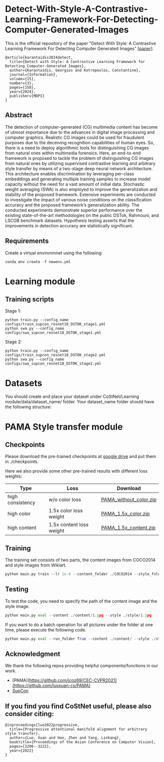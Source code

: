 # Detect-With-Style-A-Contrastive-Learning-Framework-For-Detecting-Computer-Generated-Images

This is the official repository of the paper "Detect With Style: A Contrastive Learning Framework For Detecting Computer Generated Images" [[paper]](https://www.mdpi.com/2078-2489/15/3/158).

```
@article{karantaidis2024detect,
  title={Detect with Style: A Contrastive Learning Framework for Detecting Computer-Generated Images},
  author={Karantaidis, Georgios and Kotropoulos, Constantine},
  journal={Information},
  volume={15},
  number={3},
  pages={158},
  year={2024},
  publisher={MDPI}
}
```


## Abstract
The detection of computer-generated (CG) multimedia content has become of utmost importance due to the advances in digital image processing and computer graphics. Realistic CG images could be used for fraudulent purposes due to the deceiving recognition capabilities of human eyes. So, there is a need to deploy algorithmic tools for distinguishing CG images from natural ones within multimedia forensics. Here, an end-to-end framework is proposed to tackle the problem of distinguishing CG images from natural ones by utilizing supervised contrastive learning and arbitrary style transfer by means of a two-stage deep neural network architecture. This architecture enables discrimination by leveraging per-class embeddings and generating multiple training samples to increase model capacity without the need for a vast amount of initial data. Stochastic weight averaging (SWA) is also employed to improve the generalization and stability of the proposed framework. Extensive experiments are conducted to investigate the impact of various noise conditions on the classification accuracy and the proposed framework’s generalization ability. The conducted experiments demonstrate superior performance over the existing state-of-the-art methodologies on the public DSTok, Rahmouni, and LSCGB benchmark datasets. Hypothesis testing asserts that the improvements in detection accuracy are statistically significant.



## Requirements

Create a virtual environmnet using the following:

```python
conda env create -f newenv.yml
```


# Learning module

## Training scripts

Stage 1:
 ```
python train.py --config_name configs/train_supcon_resnet18_DSTOK_stage1.yml
python swa.py --config_name configs/swa_supcon_resnet18_DSTOK_stage1.yml
  ```
Stage 2:
```
python train.py --config_name configs/train_supcon_resnet18_DSTOK_stage2.yml
python swa.py --config_name configs/swa_supcon_resnet18_DSTOK_stage2.yml
```

# Datasets
You should create and place your dataset under CoStNet/Learning module/data/dataset_name/ folder. Your dataset_name folder should have the following structure:




# PAMA Style transfer module


## Checkpoints

Please download the pre-trained checkpoints at [google drive](https://drive.google.com/file/d/1rPB_qnelVVSad6CtadmhRFi0PMI_RKdy/view?usp=sharing) and put them in ./checkpoints. 

Here we also provide some other pre-trained results with different loss weights:

| Type             | Loss            | Download             |
| ---------------- | --------------- | -------------------- |
| high consistency | w/o color loss  | [PAMA_without_color.zip](https://drive.google.com/file/d/1IrggOiutiZceJCrEb24cLnBjeA5I3N1D/view?usp=sharing) |
| high color       | 1.5x color loss weight | [PAMA_1.5x_color.zip](https://drive.google.com/file/d/1HXet2u_zk2QCVM_z5Llg2bcfvvndabtt/view?usp=sharing)       |
| high content     | 1.5x content loss weight | [PAMA_1.5x_content.zip](https://drive.google.com/file/d/13m7Lb9xwfG_DVOesuG9PyxDHG4SwqlNt/view?usp=sharing)     |


## Training

The training set consists of two parts, the content images from COCO2014 and style images from Wikiart.

```python
python main.py train --lr 1e-4 --content_folder ./COCO2014 --style_folder ./Wikiart
```

## Testing

To test the code, you need to specify the path of the content image and the style image. 

```python
python main.py eval --content ./content/1.jpg --style ./style/1.jpg
```

If you want to do a batch operation for all pictures under the folder at one time, please execute the following code.

```python
python main.py eval --run_folder True --content ./content/ --style ./style/
```


## Acknowledgment
We thank the following repos providing helpful components/functions in our work.

- [PAMA](https://github.com/icoz69/CEC-CVPR2021](https://github.com/luoxuan-cs/PAMA)
- [SupCon](https://github.com/ivanpanshin/SupCon-Framework)

## If you find you find CoStNet useful, please also consider citing:

```
@inproceedings{luo2022progressive,
  title={Progressive attentional manifold alignment for arbitrary style transfer},
  author={Luo, Xuan and Han, Zhen and Yang, Linkang},
  booktitle={Proceedings of the Asian Conference on Computer Vision},
  pages={3206--3222},
  year={2022}
}
```

